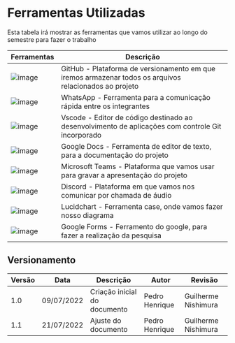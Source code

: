 # Ferramentas Utilizadas

Esta tabela irá mostrar as ferramentas que vamos utilizar ao longo do semestre para fazer o trabalho

| Ferramentas | Descrição |
|--- |---|
| ![image](https://user-images.githubusercontent.com/57445188/178147699-ec6176ae-4177-4f8b-9863-dbef6bbb071b.png) | GitHub - Plataforma de versionamento em que iremos armazenar todos os arquivos relacionados ao projeto |
| ![image](https://user-images.githubusercontent.com/57445188/178148009-e6a06c19-b84e-4833-9eac-5bc3356a8e84.png) | WhatsApp - Ferramenta para a comunicação rápida entre os integrantes |	
|![image](https://user-images.githubusercontent.com/57445188/178147862-b4a06c60-b4e0-4460-9134-245203b91083.png) | Vscode - Editor de código destinado ao desenvolvimento de aplicações com controle Git incorporado |
| ![image](https://user-images.githubusercontent.com/57445188/178147892-c642a41e-b9cb-43d3-92f3-1326eb89f7c7.png)| Google Docs - Ferramenta de editor de texto, para a documentação do projeto| 	
| ![image](https://user-images.githubusercontent.com/57445188/178147820-8df24be8-2a05-42f7-871c-7260f8a6e4ec.png) | Microsoft Teams - Plataforma que vamos usar para gravar a apresentação do projeto |
| ![image](https://user-images.githubusercontent.com/57445188/178147392-8f909e3b-a303-494b-9e41-010d6a0632b0.png) | Discord - Plataforma em que vamos nos comunicar por chamada de áudio |
| ![image](https://user-images.githubusercontent.com/57445188/178147775-a37bdb2b-1eb6-4ff7-a9da-947c8f483e54.png)| Lucidchart - Ferramenta case, onde vamos fazer nosso diagrama|
|![image](https://user-images.githubusercontent.com/57445188/180206504-d426a5de-0105-4e88-b835-272735d15bb1.png)| Google Forms - Ferramento do google, para fazer a realização da pesquisa


## Versionamento
| Versão | Data | Descrição | Autor | Revisão
|--- |--- |--- |--- |--- |
| 1.0 | 09/07/2022 | Criação inicial do documento | Pedro Henrique | Guilherme Nishimura
| 1.1 | 21/07/2022 | Ajuste do documento | Pedro Henrique | Guilherme Nishimura
